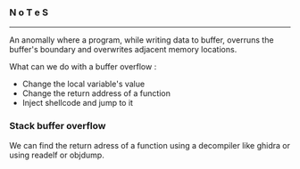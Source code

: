 ### N o T e S

---

An anomally where a program, while writing data to buffer, overruns the buffer's boundary and overwrites adjacent memory locations.

What can we do with a buffer overflow :

- Change the local variable's value
- Change the return address of a function
- Inject shellcode and jump to it


### Stack buffer overflow

We can find the return adress of a function using a decompiler like ghidra or using readelf or objdump.



